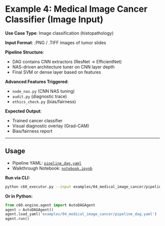 # Example 4: Medical Image Cancer Classifier (Image Input)

**Use Case Type**: Image classification (histopathology)

**Input Format**: .PNG / .TIFF images of tumor slides

**Pipeline Structure**:
- DAG contains CNN extractors (ResNet → EfficientNet)
- NAS-driven architecture tuner on CNN layer depth
- Final SVM or dense layer based on features

**Advanced Features Triggered**:
- `node_nas.py` (CNN NAS tuning)
- `audit.py` (diagnostic trace)
- `ethics_check.py` (bias/fairness)

**Expected Output**:
- Trained cancer classifier
- Visual diagnostic overlay (Grad-CAM)
- Bias/fairness report

---

## Usage

- Pipeline YAML: [`pipeline_dag.yaml`](./pipeline_dag.yaml)
- Walkthrough Notebook: [`notebook.ipynb`](./notebook.ipynb)

**Run via CLI:**

```bash
python c60_executor.py --input examples/04_medical_image_cancer/pipeline_dag.yaml
```

**Or in Python:**

```python
from c60.engine.agent import AutoDAGAgent
agent = AutoDAGAgent()
agent.load_yaml('examples/04_medical_image_cancer/pipeline_dag.yaml')
agent.run()
```
